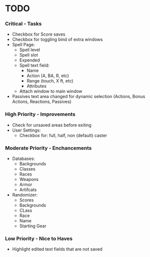 # TODO

### Critical - Tasks
* Checkbox for Score saves
* Checkbox for toggling bind of extra windows
* Spell Page:
  * Spell level
  * Spell slot
  * Expended 
  * Spell text field:
    * Name
    * Action (A, BA, R, etc)
    * Range (touch, X ft, etc)
    * Attributes
  * Attach window to main window
* Passives text area changed for dynamic selection (Actions, Bonus Actions, Reactions, Passives)

### High Priority - Improvements
* Check for unsaved areas before exiting
* User Settings:
  * Checkbox for: full, half, non (default) caster

### Moderate Priority - Enchancements
* Databases:
  * Backgrounds
  * Classes
  * Races
  * Weapons
  * Armor
  * Artifcats
* Randomizer:
  * Scores
  * Backgrounds
  * CLass
  * Race
  * Name
  * Starting Gear

### Low Priority - Nice to Haves
* Highlight edited text fields that are not saved
